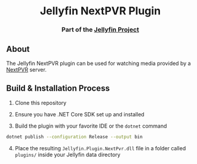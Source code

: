 <h1 align="center">Jellyfin NextPVR Plugin</h1>
<h3 align="center">Part of the <a href="https://jellyfin.org">Jellyfin Project</a></h3>

## About

The Jellyfin NextPVR plugin can be used for watching media provided by a <a href="http://www.nextpvr.com">NextPVR</a> server.

## Build & Installation Process

1. Clone this repository

2. Ensure you have .NET Core SDK set up and installed

3. Build the plugin with your favorite IDE or the `dotnet` command

```sh
dotnet publish --configuration Release --output bin
```

4. Place the resulting `Jellyfin.Plugin.NextPvr.dll` file in a folder called `plugins/` inside your Jellyfin data directory
